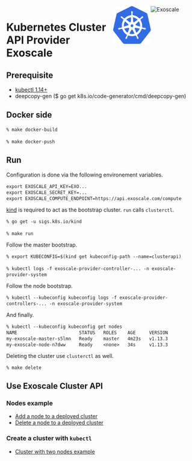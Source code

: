 <img src="https://user-images.githubusercontent.com/15922119/44146028-0dac3246-a08e-11e8-99dc-95c8731e9f3a.png" alt="Exoscale" align="right" height="120" width="120">
<img src="https://github.com/kubernetes/kubernetes/raw/master/logo/logo.png" alt="Exoscale" align="right" height="100" width="100">


# Kubernetes Cluster API Provider Exoscale


## Prerequisite

- [kubectl 1.14+](https://kubernetes.io/docs/tasks/tools/install-kubectl/)
- deepcopy-gen ($ go get k8s.io/code-generator/cmd/deepcopy-gen)

## Docker side

```console
% make docker-build

% make docker-push
```

## Run

Configuration is done via the following environement variables.


```console
export EXOSCALE_API_KEY=EXO...
export EXOSCALE_SECRET_KEY=...
export EXOSCALE_COMPUTE_ENDPOINT=https://api.exoscale.com/compute
```

[kind](https://github.com/kubernetes-sigs/kind) is required to act as the bootstrap cluster. `run` calls `clusterctl`.

```
% go get -u sigs.k8s.io/kind

% make run
```

Follow the master bootstrap.

```console
% export KUBECONFIG=$(kind get kubeconfig-path --name=clusterapi)

% kubectl logs -f exoscale-provider-controller-... -n exoscale-provider-system
```

Follow the node bootstrap.

```console
% kubectl --kubeconfig kubeconfig logs -f exoscale-provider-controllers-... -n exoscale-provider-system
```

And finally.

```console
% kubectl --kubeconfig kubeconfig get nodes
NAME                       STATUS   ROLES    AGE     VERSION
my-exoscale-master-s5lmn   Ready    master   4m23s   v1.13.3
my-exoscale-node-n7dww     Ready    <none>   34s     v1.13.3
```

Deleting the cluster use `clusterctl` as well.

```console
% make delete
```


## Use Exoscale Cluster API

### Nodes example
- [Add a node to a deployed cluster](./doc/add-node-example.md)
- [Delete a node to a deployed cluster](./doc/delete-node-example.md)

### Create a cluster with `kubectl`
- [Cluster with two nodes example](./doc/create-cluster-kubectl.md)


